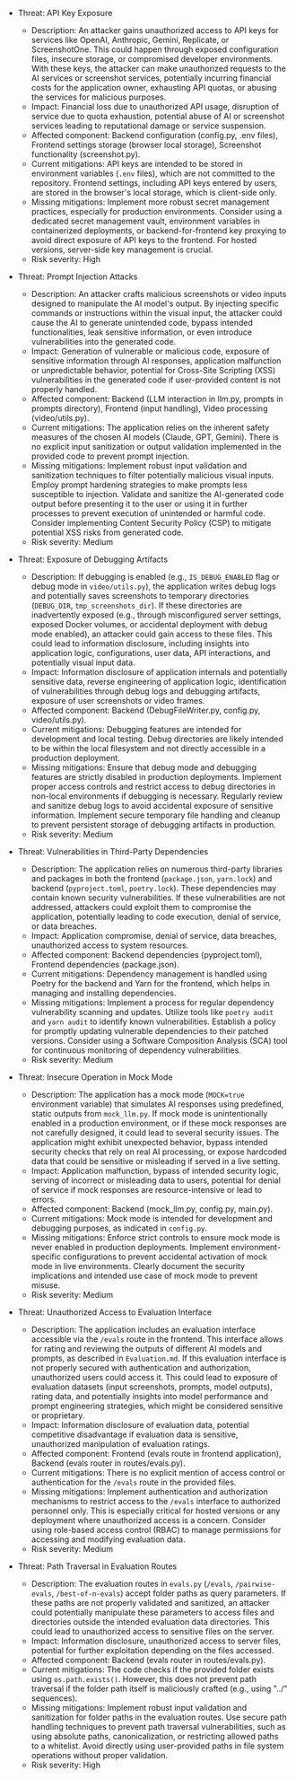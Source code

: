 - Threat: API Key Exposure
  - Description: An attacker gains unauthorized access to API keys for services like OpenAI, Anthropic, Gemini, Replicate, or ScreenshotOne. This could happen through exposed configuration files, insecure storage, or compromised developer environments. With these keys, the attacker can make unauthorized requests to the AI services or screenshot services, potentially incurring financial costs for the application owner, exhausting API quotas, or abusing the services for malicious purposes.
  - Impact: Financial loss due to unauthorized API usage, disruption of service due to quota exhaustion, potential abuse of AI or screenshot services leading to reputational damage or service suspension.
  - Affected component: Backend configuration (config.py, .env files), Frontend settings storage (browser local storage), Screenshot functionality (screenshot.py).
  - Current mitigations: API keys are intended to be stored in environment variables (`.env` files), which are not committed to the repository. Frontend settings, including API keys entered by users, are stored in the browser's local storage, which is client-side only.
  - Missing mitigations: Implement more robust secret management practices, especially for production environments. Consider using a dedicated secret management vault, environment variables in containerized deployments, or backend-for-frontend key proxying to avoid direct exposure of API keys to the frontend. For hosted versions, server-side key management is crucial.
  - Risk severity: High

- Threat: Prompt Injection Attacks
  - Description: An attacker crafts malicious screenshots or video inputs designed to manipulate the AI model's output. By injecting specific commands or instructions within the visual input, the attacker could cause the AI to generate unintended code, bypass intended functionalities, leak sensitive information, or even introduce vulnerabilities into the generated code.
  - Impact: Generation of vulnerable or malicious code, exposure of sensitive information through AI responses, application malfunction or unpredictable behavior, potential for Cross-Site Scripting (XSS) vulnerabilities in the generated code if user-provided content is not properly handled.
  - Affected component: Backend (LLM interaction in llm.py, prompts in prompts directory), Frontend (input handling), Video processing (video/utils.py).
  - Current mitigations: The application relies on the inherent safety measures of the chosen AI models (Claude, GPT, Gemini). There is no explicit input sanitization or output validation implemented in the provided code to prevent prompt injection.
  - Missing mitigations: Implement robust input validation and sanitization techniques to filter potentially malicious visual inputs. Employ prompt hardening strategies to make prompts less susceptible to injection. Validate and sanitize the AI-generated code output before presenting it to the user or using it in further processes to prevent execution of unintended or harmful code. Consider implementing Content Security Policy (CSP) to mitigate potential XSS risks from generated code.
  - Risk severity: Medium

- Threat: Exposure of Debugging Artifacts
  - Description: If debugging is enabled (e.g., `IS_DEBUG_ENABLED` flag or debug mode in `video/utils.py`), the application writes debug logs and potentially saves screenshots to temporary directories (`DEBUG_DIR`, `tmp_screenshots_dir`). If these directories are inadvertently exposed (e.g., through misconfigured server settings, exposed Docker volumes, or accidental deployment with debug mode enabled), an attacker could gain access to these files. This could lead to information disclosure, including insights into application logic, configurations, user data, API interactions, and potentially visual input data.
  - Impact: Information disclosure of application internals and potentially sensitive data, reverse engineering of application logic, identification of vulnerabilities through debug logs and debugging artifacts, exposure of user screenshots or video frames.
  - Affected component: Backend (DebugFileWriter.py, config.py, video/utils.py).
  - Current mitigations: Debugging features are intended for development and local testing. Debug directories are likely intended to be within the local filesystem and not directly accessible in a production deployment.
  - Missing mitigations: Ensure that debug mode and debugging features are strictly disabled in production deployments. Implement proper access controls and restrict access to debug directories in non-local environments if debugging is necessary. Regularly review and sanitize debug logs to avoid accidental exposure of sensitive information. Implement secure temporary file handling and cleanup to prevent persistent storage of debugging artifacts in production.
  - Risk severity: Medium

- Threat: Vulnerabilities in Third-Party Dependencies
  - Description: The application relies on numerous third-party libraries and packages in both the frontend (`package.json`, `yarn.lock`) and backend (`pyproject.toml`, `poetry.lock`). These dependencies may contain known security vulnerabilities. If these vulnerabilities are not addressed, attackers could exploit them to compromise the application, potentially leading to code execution, denial of service, or data breaches.
  - Impact: Application compromise, denial of service, data breaches, unauthorized access to system resources.
  - Affected component: Backend dependencies (pyproject.toml), Frontend dependencies (package.json).
  - Current mitigations: Dependency management is handled using Poetry for the backend and Yarn for the frontend, which helps in managing and installing dependencies.
  - Missing mitigations: Implement a process for regular dependency vulnerability scanning and updates. Utilize tools like `poetry audit` and `yarn audit` to identify known vulnerabilities. Establish a policy for promptly updating vulnerable dependencies to their patched versions. Consider using a Software Composition Analysis (SCA) tool for continuous monitoring of dependency vulnerabilities.
  - Risk severity: Medium

- Threat: Insecure Operation in Mock Mode
  - Description: The application has a mock mode (`MOCK=true` environment variable) that simulates AI responses using predefined, static outputs from `mock_llm.py`. If mock mode is unintentionally enabled in a production environment, or if these mock responses are not carefully designed, it could lead to several security issues. The application might exhibit unexpected behavior, bypass intended security checks that rely on real AI processing, or expose hardcoded data that could be sensitive or misleading if served in a live setting.
  - Impact: Application malfunction, bypass of intended security logic, serving of incorrect or misleading data to users, potential for denial of service if mock responses are resource-intensive or lead to errors.
  - Affected component: Backend (mock_llm.py, config.py, main.py).
  - Current mitigations: Mock mode is intended for development and debugging purposes, as indicated in `config.py`.
  - Missing mitigations: Enforce strict controls to ensure mock mode is never enabled in production deployments. Implement environment-specific configurations to prevent accidental activation of mock mode in live environments. Clearly document the security implications and intended use case of mock mode to prevent misuse.
  - Risk severity: Medium

- Threat: Unauthorized Access to Evaluation Interface
  - Description: The application includes an evaluation interface accessible via the `/evals` route in the frontend. This interface allows for rating and reviewing the outputs of different AI models and prompts, as described in `Evaluation.md`. If this evaluation interface is not properly secured with authentication and authorization, unauthorized users could access it. This could lead to exposure of evaluation datasets (input screenshots, prompts, model outputs), rating data, and potentially insights into model performance and prompt engineering strategies, which might be considered sensitive or proprietary.
  - Impact: Information disclosure of evaluation data, potential competitive disadvantage if evaluation data is sensitive, unauthorized manipulation of evaluation ratings.
  - Affected component: Frontend (evals route in frontend application), Backend (evals router in routes/evals.py).
  - Current mitigations: There is no explicit mention of access control or authentication for the `/evals` route in the provided files.
  - Missing mitigations: Implement authentication and authorization mechanisms to restrict access to the `/evals` interface to authorized personnel only. This is especially critical for hosted versions or any deployment where unauthorized access is a concern. Consider using role-based access control (RBAC) to manage permissions for accessing and modifying evaluation data.
  - Risk severity: Medium

- Threat: Path Traversal in Evaluation Routes
  - Description: The evaluation routes in `evals.py` (`/evals`, `/pairwise-evals`, `/best-of-n-evals`) accept folder paths as query parameters. If these paths are not properly validated and sanitized, an attacker could potentially manipulate these parameters to access files and directories outside the intended evaluation data directories. This could lead to unauthorized access to sensitive files on the server.
  - Impact: Information disclosure, unauthorized access to server files, potential for further exploitation depending on the files accessed.
  - Affected component: Backend (evals router in routes/evals.py).
  - Current mitigations: The code checks if the provided folder exists using `os.path.exists()`. However, this does not prevent path traversal if the folder path itself is maliciously crafted (e.g., using "../" sequences).
  - Missing mitigations: Implement robust input validation and sanitization for folder paths in the evaluation routes. Use secure path handling techniques to prevent path traversal vulnerabilities, such as using absolute paths, canonicalization, or restricting allowed paths to a whitelist. Avoid directly using user-provided paths in file system operations without proper validation.
  - Risk severity: High
